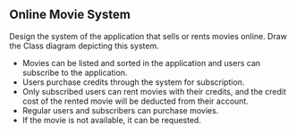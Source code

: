## Online Movie System

Design the system of the application that sells or rents movies online.
Draw the Class diagram depicting this system.

- Movies can be listed and sorted in the application and users can subscribe to the application.
- Users purchase credits through the system for subscription.
- Only subscribed users can rent movies with their credits, and the credit cost of the rented movie will be deducted from their account.
- Regular users and subscribers can purchase movies.
- If the movie is not available, it can be requested.